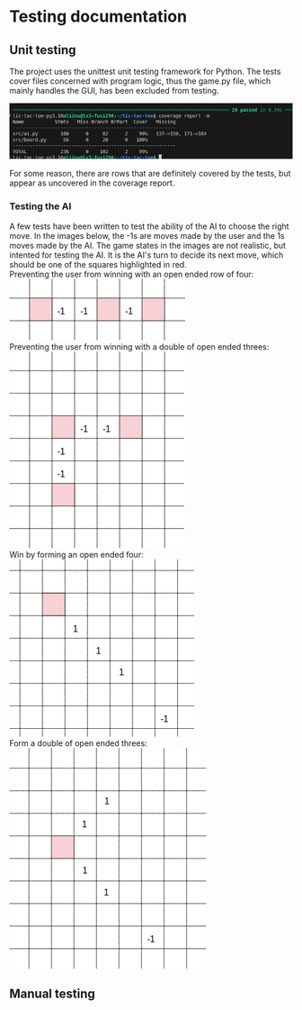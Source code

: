 # Testing documentation

## Unit testing
The project uses the unittest unit testing framework for Python. The tests cover files concerned with program logic, thus the game.py file, which mainly handles the GUI, has been excluded from testing.

![Test coverage](https://github.com/liinu-a/tic-tac-toe/blob/main/documentation/test_coverage.png)  

For some reason, there are rows that are definitely covered by the tests, but appear as uncovered in the coverage report.

### Testing the AI
A few tests have been written to test the ability of the AI to choose the right move. In the images below, the -1s are moves made by the user and the 1s moves made by the AI. The game states in the images are not realistic, but intented for testing the AI. It is the AI's turn to decide its next move, which should be one of the squares highlighted in red.  
Preventing the user from winning with an open ended row of four:
![Broken three threat](https://github.com/liinu-a/tic-tac-toe/blob/main/documentation/broken_three_threat.png)  
Preventing the user from winning with a double of open ended threes:
![Double three threat](https://github.com/liinu-a/tic-tac-toe/blob/main/documentation/double_three_threat.png)  
Win by forming an open ended four:
![Form an open ended four](https://github.com/liinu-a/tic-tac-toe/blob/main/documentation/open_ends_three_win.png)  
Form a double of open ended threes:
![Form an open ended double three](https://github.com/liinu-a/tic-tac-toe/blob/main/documentation/form_double_three.png)  




## Manual testing
